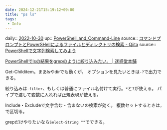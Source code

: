 ```yaml
---
date: 2024-12-21T15:19:12+09:00
title: "ps ls"
tags:
 - Info
---
```


daily:: [2022-10-30](Daily_Note/2022-10-30.md)
up:: [PowerShell_and_Command-Line](../Bar/App/PowerShell_and_Command-Line.md)
source:: [コマンドプロンプトとPowerSHellによるファイルとディレクトリの検索 - Qiita](https://qiita.com/gtom7156/items/cb72e5517ca16dc480c1)
source:: [PowerShellで文字列検索してみよう](http://excel.wp.xdomain.jp/?p=88)

[PowerShellでlsの結果をgrepのように絞り込みたい。 | 迷惑堂本舗](https://maywork.net/computer/powershell-ls-grep/)

Get-Childitem。まあlsやdirでも動くが。
オプションを見たいときは`-?`で出力できる。

絞り込みは`-filter`、もしくは普通にファイル名付けて実行。`*`と`?`が使える。
パイプで渡して変数に入れれば正規表現が使える。

Include・Excludeで文字含む・含まないの検索が効く。
複数セットするときは`,`で区切る。


grepだけやりたいなら`Select-String ""`でできる。
